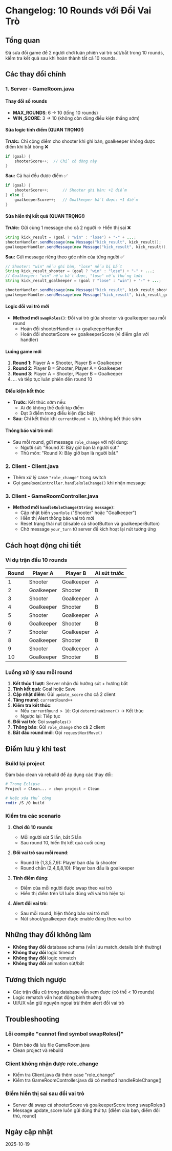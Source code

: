 # Changelog: 10 Rounds với Đổi Vai Trò

## Tổng quan
Đã sửa đổi game để 2 người chơi luân phiên vai trò sút/bắt trong 10 rounds, kiểm tra kết quả sau khi hoàn thành tất cả 10 rounds.

## Các thay đổi chính

### 1. Server - GameRoom.java

#### Thay đổi số rounds
- **MAX_ROUNDS**: 6 → 10 (tổng 10 rounds)
- **WIN_SCORE**: 3 → 10 (không còn dùng điều kiện thắng sớm)

#### Sửa logic tính điểm (QUAN TRỌNG!)
**Trước:** Chỉ cộng điểm cho shooter khi ghi bàn, goalkeeper không được điểm khi bắt bóng ❌
```java
if (goal) {
    shooterScore++;  // Chỉ có dòng này
}
```

**Sau:** Cả hai đều được điểm ✅
```java
if (goal) {
    shooterScore++;      // Shooter ghi bàn: +1 điểm
} else {
    goalkeeperScore++;   // Goalkeeper bắt được: +1 điểm
}
```

#### Sửa hiển thị kết quả (QUAN TRỌNG!)
**Trước:** Gửi cùng 1 message cho cả 2 người → Hiển thị sai ❌
```java
String kick_result = (goal ? "win" : "lose") + "-" + ...;
shooterHandler.sendMessage(new Message("kick_result", kick_result));
goalkeeperHandler.sendMessage(new Message("kick_result", kick_result));
```

**Sau:** Gửi message riêng theo góc nhìn của từng người ✅
```java
// Shooter: "win" nếu ghi bàn, "lose" nếu bị bắt
String kick_result_shooter = (goal ? "win" : "lose") + "-" + ...;
// Goalkeeper: "win" nếu bắt được, "lose" nếu thủng lưới  
String kick_result_goalkeeper = (goal ? "lose" : "win") + "-" + ...;

shooterHandler.sendMessage(new Message("kick_result", kick_result_shooter));
goalkeeperHandler.sendMessage(new Message("kick_result", kick_result_goalkeeper));
```

#### Logic đổi vai trò mới
- **Method mới `swapRoles()`**: Đổi vai trò giữa shooter và goalkeeper sau mỗi round
  - Hoán đổi shooterHandler ↔ goalkeeperHandler
  - Hoán đổi shooterScore ↔ goalkeeperScore (vì điểm gắn với handler)
  
#### Luồng game mới
1. **Round 1**: Player A = Shooter, Player B = Goalkeeper
2. **Round 2**: Player B = Shooter, Player A = Goalkeeper
3. **Round 3**: Player A = Shooter, Player B = Goalkeeper
4. ... và tiếp tục luân phiên đến round 10

#### Điều kiện kết thúc
- **Trước**: Kết thúc sớm nếu:
  - Ai đó không thể đuổi kịp điểm
  - Đạt 3 điểm trong điều kiện đặc biệt
- **Sau**: Chỉ kết thúc khi `currentRound > 10`, không kết thúc sớm

#### Thông báo vai trò mới
- Sau mỗi round, gửi message `role_change` với nội dung:
  - Người sút: "Round X: Bây giờ bạn là người sút."
  - Thủ môn: "Round X: Bây giờ bạn là người bắt."

### 2. Client - Client.java
- Thêm xử lý case `"role_change"` trong switch
- Gọi `gameRoomController.handleRoleChange()` khi nhận message

### 3. Client - GameRoomController.java
- **Method mới `handleRoleChange(String message)`**:
  - Cập nhật biến `yourRole` ("Shooter" hoặc "Goalkeeper")
  - Hiển thị Alert thông báo vai trò mới
  - Reset trạng thái nút (disable cả shootButton và goalkeeperButton)
  - Chờ message `your_turn` từ server để kích hoạt lại nút tương ứng

## Cách hoạt động chi tiết

### Ví dụ trận đấu 10 rounds

| Round | Player A      | Player B       | Ai sút trước |
|-------|--------------|----------------|--------------|
| 1     | Shooter      | Goalkeeper     | A            |
| 2     | Goalkeeper   | Shooter        | B            |
| 3     | Shooter      | Goalkeeper     | A            |
| 4     | Goalkeeper   | Shooter        | B            |
| 5     | Shooter      | Goalkeeper     | A            |
| 6     | Goalkeeper   | Shooter        | B            |
| 7     | Shooter      | Goalkeeper     | A            |
| 8     | Goalkeeper   | Shooter        | B            |
| 9     | Shooter      | Goalkeeper     | A            |
| 10    | Goalkeeper   | Shooter        | B            |

### Luồng xử lý sau mỗi round

1. **Kết thúc 1 lượt**: Server nhận đủ hướng sút + hướng bắt
2. **Tính kết quả**: Goal hoặc Save
3. **Cập nhật điểm**: Gửi `update_score` cho cả 2 client
4. **Tăng round**: `currentRound++`
5. **Kiểm tra kết thúc**:
   - Nếu `currentRound > 10`: Gọi `determineWinner()` → Kết thúc
   - Ngược lại: Tiếp tục
6. **Đổi vai trò**: Gọi `swapRoles()`
7. **Thông báo**: Gửi `role_change` cho cả 2 client
8. **Bắt đầu round mới**: Gọi `requestNextMove()`

## Điểm lưu ý khi test

### Build lại project
Đảm bảo clean và rebuild để áp dụng các thay đổi:
```bash
# Trong Eclipse
Project > Clean... > chọn project > Clean

# Hoặc xóa thủ công
rmdir /S /Q build
```

### Kiểm tra các scenario

1. **Chơi đủ 10 rounds**:
   - Mỗi người sút 5 lần, bắt 5 lần
   - Sau round 10, hiển thị kết quả cuối cùng

2. **Đổi vai trò sau mỗi round**:
   - Round lẻ (1,3,5,7,9): Player ban đầu là shooter
   - Round chẵn (2,4,6,8,10): Player ban đầu là goalkeeper

3. **Tính điểm đúng**:
   - Điểm của mỗi người được swap theo vai trò
   - Hiển thị điểm trên UI luôn đúng với vai trò hiện tại

4. **Alert đổi vai trò**:
   - Sau mỗi round, hiện thông báo vai trò mới
   - Nút shoot/goalkeeper được enable đúng theo vai trò

## Những thay đổi không làm

- **Không thay đổi** database schema (vẫn lưu match_details bình thường)
- **Không thay đổi** logic timeout
- **Không thay đổi** logic rematch
- **Không thay đổi** animation sút/bắt

## Tương thích ngược

- Các trận đấu cũ trong database vẫn xem được (có thể < 10 rounds)
- Logic rematch vẫn hoạt động bình thường
- UI/UX vẫn giữ nguyên ngoại trừ thêm alert đổi vai trò

## Troubleshooting

### Lỗi compile "cannot find symbol swapRoles()"
- Đảm bảo đã lưu file GameRoom.java
- Clean project và rebuild

### Client không nhận được role_change
- Kiểm tra Client.java đã thêm case "role_change"
- Kiểm tra GameRoomController.java đã có method handleRoleChange()

### Điểm hiển thị sai sau đổi vai trò
- Server đã swap cả shooterScore và goalkeeperScore trong swapRoles()
- Message update_score luôn gửi đúng thứ tự: [điểm của bạn, điểm đối thủ, round]

## Ngày cập nhật
2025-10-19
